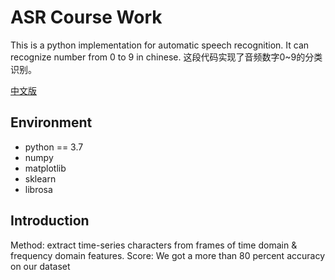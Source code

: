# ASR Course Work

This is a python implementation for automatic speech recognition.
It can recognize number from 0 to 9 in chinese.
这段代码实现了音频数字0~9的分类识别。

[中文版](README-zh-CN.md)

## Environment

- python == 3.7
- numpy
- matplotlib
- sklearn
- librosa

## Introduction

Method: extract time-series characters from frames of time domain & frequency domain features.
Score: We got a more than 80 percent accuracy on our dataset




